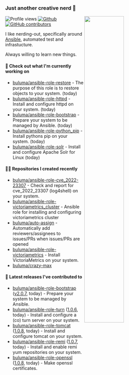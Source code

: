 ### Just another creative nerd 👋


![Profile views](https://gpvc.arturio.dev/buluma) <a href="https://gitstats.me/buluma">
  <img align="right" src="https://github-readme-stats.vercel.app/api?username=buluma&theme=gotham&show_icons=true" width="50%"/>
</a>
[![Github](https://img.shields.io/badge/-buluma-black?style=flat&labelColor=black&logo=github&logoColor=white&include_all_commits=true&count_private=true)](https://gitstats.me/buluma)
[![GitHub contributors](https://img.shields.io/github/contributors/buluma/badges.svg)](https://GitHub.com/buluma/badges/graphs/contributors/)

I like nerding-out, specifically around [Ansible](https://github.com/ansible/ansible), automated test and infrastucture.

Always willing to learn new things.

#### 👷 Check out what I'm currently working on

- [buluma/ansible-role-restore](https://github.com/buluma/ansible-role-restore) - The purpose of this role is to restore objects to your system. (today)
- [buluma/ansible-role-httpd](https://github.com/buluma/ansible-role-httpd) - Install and configure httpd on your system. (today)
- [buluma/ansible-role-bootstrap](https://github.com/buluma/ansible-role-bootstrap) - Prepare your system to be managed by Ansible. (today)
- [buluma/ansible-role-python_pip](https://github.com/buluma/ansible-role-python_pip) - Install pythons pip on your system. (today)
- [buluma/ansible-role-solr](https://github.com/buluma/ansible-role-solr) - Install and configure Apache Solr for Linux (today)

#### 👨‍💻 Repositories I created recently

- [buluma/ansible-role-cve_2022-23307](https://github.com/buluma/ansible-role-cve_2022-23307) - Check and report for cve_2022_23307 (log4shell) on your system.
- [buluma/ansible-role-victoriametrics_cluster](https://github.com/buluma/ansible-role-victoriametrics_cluster) - Ansible role for installing and configuring victoriametrics cluster
- [buluma/auto-assign](https://github.com/buluma/auto-assign) - Automatically add reviewers/assignees to issues/PRs when issues/PRs are opened
- [buluma/ansible-role-victoriametrics](https://github.com/buluma/ansible-role-victoriametrics) - Install VictoriaMetrics on your system.
- [buluma/crazy-max](https://github.com/buluma/crazy-max)

#### 🚀 Latest releases I've contributed to

- [buluma/ansible-role-bootstrap](https://github.com/buluma/ansible-role-bootstrap) ([v2.0.7](https://github.com/buluma/ansible-role-bootstrap/releases/tag/v2.0.7), today) - Prepare your system to be managed by Ansible.
- [buluma/ansible-role-turn](https://github.com/buluma/ansible-role-turn) ([1.0.6](https://github.com/buluma/ansible-role-turn/releases/tag/1.0.6), today) - Install and configure a (co) turn server on your system.
- [buluma/ansible-role-tomcat](https://github.com/buluma/ansible-role-tomcat) ([1.0.8](https://github.com/buluma/ansible-role-tomcat/releases/tag/1.0.8), today) - Install and configure tomcat on your system.
- [buluma/ansible-role-remi](https://github.com/buluma/ansible-role-remi) ([1.0.7](https://github.com/buluma/ansible-role-remi/releases/tag/1.0.7), today) - Install and enable remi yum repositories on your system.
- [buluma/ansible-role-openssl](https://github.com/buluma/ansible-role-openssl) ([1.0.8](https://github.com/buluma/ansible-role-openssl/releases/tag/1.0.8), today) - Make openssl certificates.


